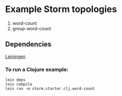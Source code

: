 # Example Storm topologies

1. word-count 
2. group-word-count

## Dependencies

[Leiningen](https://github.com/technomancy/leiningen)

### To run a Clojure example:

```
lein deps
lein compile
lein run -m storm.starter.clj.word-count
```

